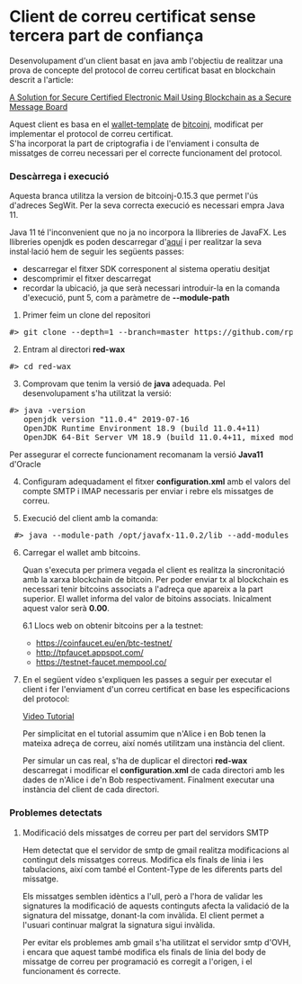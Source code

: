 # Client de correu certificat sense tercera part de confiança

Desenvolupament d'un client basat en java amb l'objectiu de realitzar una prova de concepte del protocol de correu certificat basat en blockchain descrit a l'article:

[A Solution for Secure Certified Electronic Mail Using Blockchain as a Secure Message Board](https://ieeexplore.ieee.org/stamp/stamp.jsp?tp=&arnumber=8654617)

Aquest client es basa en el [wallet-template](https://github.com/bitcoinj/wallet-template) de [bitcoinj](https://bitcoinj.github.io/), modificat per implementar el protocol de correu certificat.   
S'ha incorporat la part de criptografia i de l'enviament i consulta de missatges de correu necessari per el correcte funcionament del protocol.

### Descàrrega i execució

Aquesta branca utilitza la version de bitcoinj-0.15.3 que permet l'ús d'adreces SegWit. Per la seva correcta execució es necessari empra Java 11.

Java 11 té l'inconvenient que no ja no incorpora la llibreries de JavaFX.  Les llibreries openjdk es poden descarregar d'[aquí](https://gluonhq.com/products/javafx/) i per realitzar la seva instal·lació hem de seguir les següents passes:
* descarregar el fitxer SDK corresponent al sistema operatiu desitjat
* descomprimir el fitxer descarregat
* recordar la ubicació, ja que serà necessari introduir-la en la comanda d'execució, punt 5, com a paràmetre de **--module-path**


1. Primer feim un clone del repositori
<pre>
#> git clone --depth=1 --branch=master https://github.com/rpiza/red-wax.git
</pre>

2. Entram al directori **red-wax**
<pre>
#> cd red-wax
</pre>

3. Comprovam que tenim la versió de **java** adequada. Pel desenvolupament s'ha utilitzat la versió:
<pre>
#> java -version
   openjdk version "11.0.4" 2019-07-16
   OpenJDK Runtime Environment 18.9 (build 11.0.4+11)
   OpenJDK 64-Bit Server VM 18.9 (build 11.0.4+11, mixed mode, sharing)
</pre>
Per assegurar el correcte funcionament recomanam la versió **Java11** d'Oracle

4. Configuram adequadament el fitxer **configuration.xml** amb el valors del compte SMTP i IMAP necessaris per enviar i rebre els missatges de correu.

5. Execució del client amb la comanda:
<pre>
 #> java --module-path /opt/javafx-11.0.2/lib --add-modules javafx.fxml,javafx.controls -cp build/libs/*:lib/*:. com.problemeszero.redwax.Main
</pre>

6. Carregar el wallet amb bitcoins.

   Quan s'executa per primera vegada el client es realitza la sincronitació amb la xarxa blockchain de bitcoin. Per poder enviar tx al blockchain es necessari tenir bitcoins associats a l'adreça que apareix a la part superior. El wallet informa del valor de bitoins associats. Inicalment aquest valor serà **0.00**.

   6.1 Llocs web on obtenir bitcoins per a la testnet:

   - https://coinfaucet.eu/en/btc-testnet/
   - http://tpfaucet.appspot.com/
   - https://testnet-faucet.mempool.co/


7. En el següent vídeo s'expliquen les passes a seguir per executar el client i fer l'enviament d'un correu certificat en base les especificacions del protocol:

   [Video Tutorial](http://htmlpreview.github.io/?https://github.com/rpiza/red-wax/blob/experiment/media/tutorial.html)

   Per simplicitat en el tutorial assumim que n'Alice i en Bob tenen la mateixa adreça de correu, així només utilitzam una instància del client.

   Per simular un cas real, s'ha de duplicar el directori **red-wax** descarregat i modificar el **configuration.xml** de cada directori amb les dades de n'Alice i de'n Bob respectivament. Finalment executar una instància del client de cada directori.   





### Problemes detectats

1. Modificació dels missatges de correu per part del servidors SMTP

   Hem detectat que el servidor de smtp de gmail realitza modificacions al contingut dels missatges correus. Modifica els finals de línia i les tabulacions, així com també el Content-Type de les diferents parts del missatge.

   Els missatges semblen idèntics a l'ull, però a l'hora de validar les signatures la modificació de aquests continguts afecta la validació de la signatura del missatge, donant-la com invàlida. El client permet a l'usuari continuar malgrat la signatura sigui invàlida.

   Per evitar els problemes amb gmail s'ha utilitzat el servidor smtp d'OVH, i encara que aquest també modifica els finals de línia del body de missatge de correu per programació es corregit a l'origen, i el funcionament és correcte.
